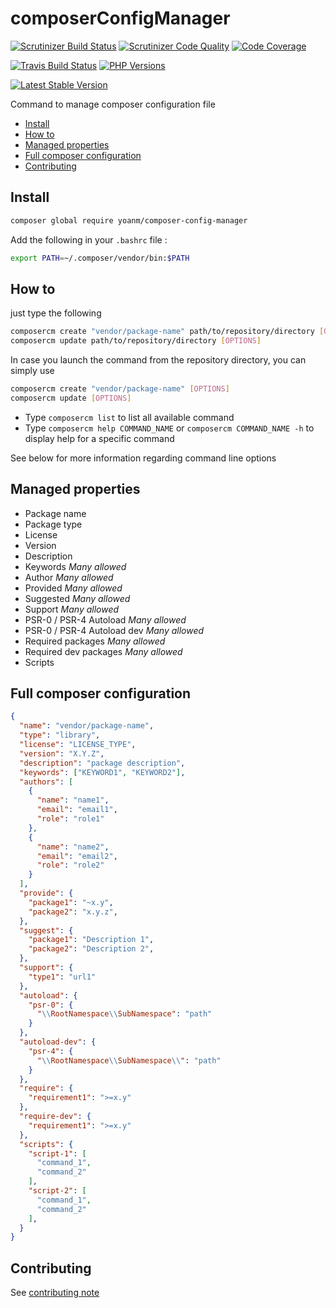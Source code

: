 # composerConfigManager
[![Scrutinizer Build Status](https://img.shields.io/scrutinizer/build/g/yoanm/composerConfigManager.svg?label=Scrutinizer)](https://scrutinizer-ci.com/g/yoanm/composerConfigManager/?branch=master) [![Scrutinizer Code Quality](https://img.shields.io/scrutinizer/g/yoanm/composerConfigManager.svg?label=Code%20quality)](https://scrutinizer-ci.com/g/yoanm/composerConfigManager/?branch=master) [![Code Coverage](https://img.shields.io/scrutinizer/coverage/g/yoanm/composerConfigManager.svg?label=Coverage)](https://scrutinizer-ci.com/g/yoanm/composerConfigManager/?branch=master)

[![Travis Build Status](https://img.shields.io/travis/yoanm/composerConfigManager/master.svg?label=travis)](https://travis-ci.org/yoanm/composerConfigManager) [![PHP Versions](https://img.shields.io/badge/php-5.5%20%2F%205.6%20%2F%207.0-8892BF.svg)](https://php.net/)

[![Latest Stable Version](https://img.shields.io/packagist/v/yoanm/composer-config-manager.svg)](https://packagist.org/packages/yoanm/composer-config-manager)

Command to manage composer configuration file

  * [Install](#install)
  * [How to](#how-to)
  * [Managed properties](#managed-properties)
  * [Full composer configuration](#full-composer-configuration)
  * [Contributing](#contributing)

<a name="install"></a>
## Install
```bash
composer global require yoanm/composer-config-manager
```
 Add the following in your `.bashrc` file : 
```bash
export PATH=~/.composer/vendor/bin:$PATH 
```

<a name="how-to"></a>
## How to

just type the following
```bash
composercm create "vendor/package-name" path/to/repository/directory [OPTIONS]
composercm update path/to/repository/directory [OPTIONS]
```

In case you launch the command from the repository directory, you can simply use 
```bash
composercm create "vendor/package-name" [OPTIONS]
composercm update [OPTIONS]
```

  * Type `composercm list` to list all available command
  * Type `composercm help COMMAND_NAME` or `composercm COMMAND_NAME -h` to display help for a specific command

See below for more information regarding command line options

<a name="managed-properties"></a>
## Managed properties

  * Package name
  * Package type
  * License
  * Version
  * Description
  * Keywords *Many allowed*
  * Author *Many allowed*  
  * Provided *Many allowed*
  * Suggested *Many allowed*
  * Support *Many allowed*
  * PSR-0 / PSR-4 Autoload *Many allowed*
  * PSR-0 / PSR-4 Autoload dev *Many allowed*
  * Required packages *Many allowed*
  * Required dev packages *Many allowed*
  * Scripts

<a name="full-composer-configuration"></a>
## Full composer configuration

```json
{
  "name": "vendor/package-name",
  "type": "library",
  "license": "LICENSE_TYPE",
  "version": "X.Y.Z",
  "description": "package description",
  "keywords": ["KEYWORD1", "KEYWORD2"],
  "authors": [
    {
      "name": "name1",
      "email": "email1",
      "role": "role1"
    },
    {
      "name": "name2",
      "email": "email2",
      "role": "role2"
    }
  ],
  "provide": {
    "package1": "~x.y",
    "package2": "x.y.z",
  },
  "suggest": {
    "package1": "Description 1",
    "package2": "Description 2",
  },
  "support": {
    "type1": "url1"
  },
  "autoload": {
    "psr-0": {
      "\\RootNamespace\\SubNamespace": "path"
    }
  },
  "autoload-dev": {
    "psr-4": {
      "\\RootNamespace\\SubNamespace\\": "path"
    }
  },
  "require": {
    "requirement1": ">=x.y"
  },
  "require-dev": {
    "requirement1": ">=x.y"
  },
  "scripts": {
    "script-1": [
      "command_1",
      "command_2"
    ],
    "script-2": [
      "command_1",
      "command_2"
    ],
  }
}

```

<a name="contributing"></a>
## Contributing
See [contributing note](./CONTRIBUTING.md)
